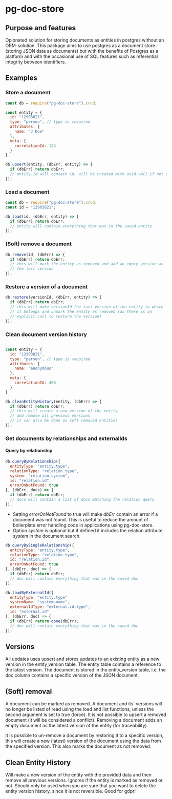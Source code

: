 # pg-doc-store

## Purpose and features
Opionated solution for storing documents as entities in postgres
without an ORM-solution. This package aims to use postgres as a
document store (storing JSON data as documents) but with the benefits
of Postgres as a platform and with the occasional use of SQL features
such as referential integrity between identifiers.

## Examples
### Store a document
```js
const db = require("pg-doc-store").crud;

const entity = {
  id: "12903821",
  type: "person", // type is required
  attributes: {
    name: "J Doe"
  },
  meta: {
    correlationId: 123
  }
}

db.upsert(entity, (dbErr, entity) => {
  if (dbErr) return dbErr;
  // entity.id will contain id, will be created with uuid.v4() if not set
});
```
### Load a document
```js
const db = require("pg-doc-store").crud;
const id = "12903821";

db.load(id, (dbErr, entity) => {
  if (dbErr) return dbErr;
  // entity will contain everything that was in the saved entity
});
```

### (Soft) remove a document
```js
db.remove(id, (dbErr) => {
  if (dbErr) return dbErr;
  // this will mark the entity as removed and add an empty version as
  // the last version
});

```

### Restore a version of a document
```js
db.restore(versionId, (dbErr, entity) => {
  if (dbErr) return dbErr;
  // this will make versionId the last version of the entity to which
  // it belongs and unmark the entity as removed (as there is an
  // explicit call to restore the version)
});

```

### Clean document version history
```js

const entity = {
  id: "12903821",
  type: "person", // type is required
  attributes: {
    name: "anonymous"
  },
  meta: {
    correlationId: 456
  }
}

db.cleanEntityHistory(entity, (dbErr) => {
  if (dbErr) return dbErr;
  // this will create a new version of the entity
  // and remove all previous versions
  // it can also be done on soft removed entities
});

```

### Get documents by relationships and externalIds
#### Query by relationship
```js
db.queryByRelationship({
  entityType: "entity.type",
  relationType: "relation.type",
  system: "relation.system",
  id: "relation.id",
  errorOnNotFound: true
}, (dbErr, docs) => {
  if (dbErr) return dbErr;
  // docs will contain a list of docs matching the relation query
});
```
- Setting _errorOnNotFound_ to true will make _dbErr_ contain an error
if a document was not found. This is useful to reduce the amount of
boilerplate error handling code in applications using pg-doc-store.
- Option _system_ is optional but if defined it includes the relation attribute _system_ in the document search.

```js
db.queryBySingleRelationship({
  entityType: "entity.type",
  relationType: "relation.type",
  id: "relation.id",
  errorOnNotFound: true
}, (dbErr, doc) => {
  if (dbErr) return dbErr;
  // doc will contain everything that was in the saved doc
});
```

```js
db.loadByExternalId({
  entityType: "entity.type"
  systemName: "system.name",
  externalIdType: "external.id.type",
  id: "external.id"
}, (dbErr, doc) => {
  if (dbErr) return done(dbErr);
  // doc will contain everything that was in the saved doc
});
```

## Versions
All updates uses upsert and stores updates to an existing entity as a
new version in the entity\_version table. The entity table contains a
reference to the latest version. The document is stored in the
entity\_version table, i.e. the doc column contains a specific
version of the JSON document.

## (Soft) removal
A document can be marked as removed. A document and its' versions will
no longer be listed of read using the load and list functions, unless
the second argument is set to true (force). It is not possible to
upsert a removed document (it will be considered a conflict). Removing
a document adds an empty document as the latest version of the entity
(for traceability).

It is possible to un-remove a document by restoring it to a specific
version, this will create a new (latest) version of the document using
the data from the specified version. This also marks the document as
not removed.

## Clean Entity History
Will make a new version of the entity with the provided data and then remove all previous versions.
Ignores if the entity is marked as removed or not.
Should only be used when you are sure that you want to delete the entity version history,
since it is not reversible. Good for gdpr!
